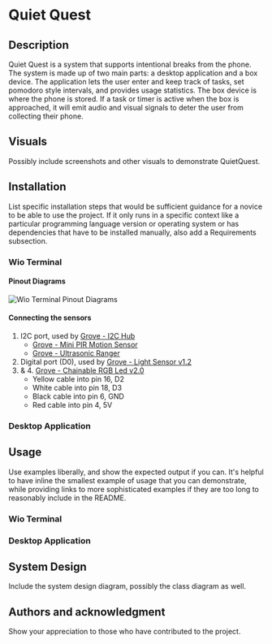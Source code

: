 # Quiet Quest

## Description
Quiet Quest is a system that supports intentional breaks from the phone. The system is made up of two main parts: a desktop application and a box device. The application lets the user enter and keep track of tasks, set pomodoro style intervals, and provides usage statistics. The box device is where the phone is stored. If a task or timer is active when the box is approached, it will emit audio and visual signals to deter the user from collecting their phone.

## Visuals
Possibly include screenshots and other visuals to demonstrate QuietQuest.

## Installation
List specific installation steps that would be sufficient guidance for a novice to be able to use the project. If it only runs in a specific context like a particular programming language version or operating system or has dependencies that have to be installed manually, also add a Requirements subsection.
### Wio Terminal
#### Pinout Diagrams
![Wio Terminal Pinout Diagrams](https://git.chalmers.se/courses/dit113/2024/group-12/quiet-quest/-/raw/main/docs/wio_terminal_pinout.png?ref_type=heads)

#### Connecting the sensors
1. I2C port, used by [Grove - I2C Hub](https://wiki.seeedstudio.com/Grove-I2C_Hub/)
    - [Grove - Mini PIR Motion Sensor](https://www.seeedstudio.com/Grove-mini-PIR-motion-sensor-p-2930.html)
    - [Grove - Ultrasonic Ranger](https://wiki.seeedstudio.com/Grove-Ultrasonic_Ranger/)
2. Digital port (D0), used by [Grove - Light Sensor v1.2](https://wiki.seeedstudio.com/Grove-Light_Sensor/)
3. & 4. [Grove - Chainable RGB Led v2.0](https://wiki.seeedstudio.com/Grove-Chainable_RGB_LED/)
    - Yellow cable into pin 16, D2
    - White cable into pin 18, D3
    - Black cable into pin 6, GND
    - Red cable into pin 4, 5V
### Desktop Application

## Usage
Use examples liberally, and show the expected output if you can. It's helpful to have inline the smallest example of usage that you can demonstrate, while providing links to more sophisticated examples if they are too long to reasonably include in the README.
### Wio Terminal
### Desktop Application

## System Design
Include the system design diagram, possibly the class diagram as well.

## Authors and acknowledgment
Show your appreciation to those who have contributed to the project.
